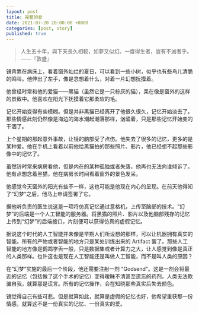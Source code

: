 ```yaml
---
layout: post
title: 完整的爱
date: 2021-07-20 20:00:00 +0800
categories: [post, story]
published: true
---
```


> 人生五十年，與下天長久相較，如夢又似幻。一度得生者，豈有不滅者乎。   ——『敦盛』

镜背靠在病床上，看着窗外灿烂的夏日，可以看到一些小树，似乎也有些鸟儿清脆的鸣叫。他伸出了左手，像是念想着什么，对着一片幻想抚摸着。

他曾经时常和他的爱猫——黑猫（虽然它是一只棕灰的猫），呆在像是窗外的这样的景致中。他喜欢在阳光下抚摸着它那柔软的毛。

记忆开始变得有些模糊。但是并非黑猫已经离开了他很久很久，记忆开始淡去了。那些情感此刻仍然像是海边的海水潮起潮落那样，汹涌着，只是那些记忆开始变的干涸了。

上个星期的那起意外事故，让镜的脑部受了点伤。他失去了很多的记忆，更多的是某种爱。他在手机上看着以前他给黑猫拍的那些照片、影片，他已经想不起那些影像中的记忆了。

虽然铃时常来病房看他，但是内在的某种孤独或者失落，他再也无法向谁倾诉了。他有点想念着黑猫，他在病房长时间看着窗外的景色发呆。

他感觉今天窗外的阳光有些不一样，这也可能是他现在内心的呈现。在前天他得知了”幻梦”之后，他马上申请签署了它。

据他听负责的医生说这是一项将仿真记忆通过意格机，上传至脑部的技术。“幻梦”的后端是一个人工智能的服务器。将黑猫的照片、影片以及他脑部残存的记忆上传到“幻梦”的后端接口，片刻便可以获得仿真的虚假记忆。

据说这个时代的人工智能并未像是早期人们所设想的那样，可以让机器拥有真实的智能。所有的产物或者智能的地方只是某处训练出来的 Artifact 罢了。那些人工智能的地方像是鹦鹉学舌一般，只是数据集或者计算力之大，让人感觉到像是真正的人类那样。也许这也是现在人工智能还是叫做人工智能，而不是叫人类的原因？

在“幻梦”实施的最后一个阶段，他还需要注射一剂 "Godsend"。这是一剂会将最近的记忆（包括做了这个手术的记忆）变得暧昧不清甚至遗忘的药剂。人类无法欺骗自我，就算那是谎言。所有的记忆操作，会在知晓那些真实后失去颜色。

镜觉得自己有些可悲。但是就算如此，就算是虚假的记忆也好，他希望重获那一份情感，就算这不是一份真实的记忆、一份真实的爱。
